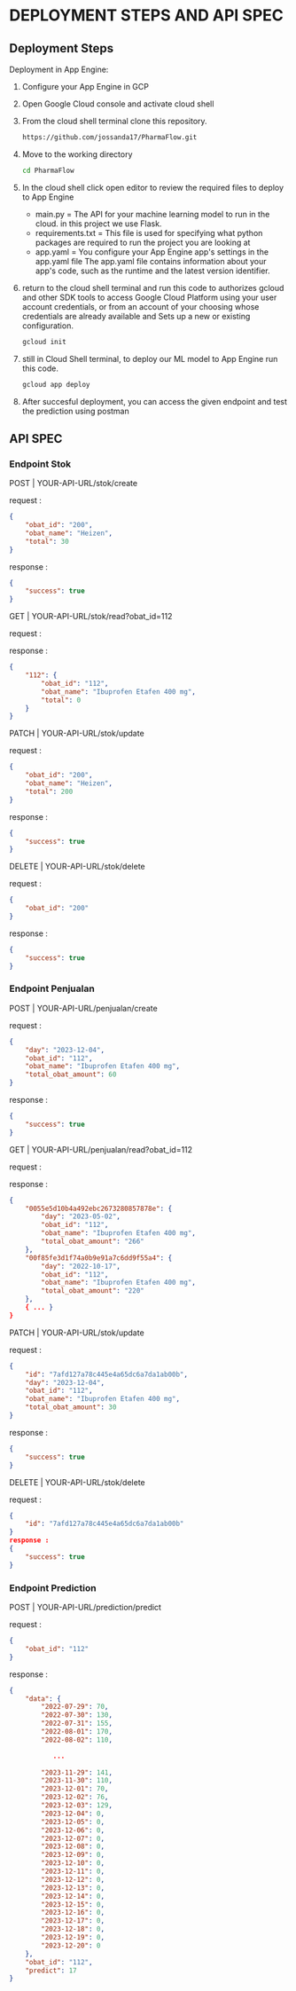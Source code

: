 # DEPLOYMENT STEPS AND API SPEC

## Deployment Steps

Deployment in App Engine:

1.  Configure your App Engine in GCP
2.  Open Google Cloud console and activate cloud shell
3.  From the cloud shell terminal clone this repository.
    ```sh
    https://github.com/jossanda17/PharmaFlow.git
    ```

4.  Move to the working directory
    ```sh
    cd PharmaFlow
    ```

5.  In the cloud shell click open editor to review the required files to deploy to App Engine

    - main.py = The API for your machine learning model to run in the cloud. in this project we use Flask.
    - requirements.txt = This file is used for specifying what python packages are required to run the project you are looking at
    - app.yaml = You configure your App Engine app's settings in the app.yaml file The app.yaml file contains information about your app's code, such as the runtime and the latest version identifier.

6.  return to the cloud shell terminal and run this code to authorizes gcloud and other SDK tools to access Google Cloud Platform using your user account credentials, or from an account of your choosing whose credentials are already available and Sets up a new or existing configuration.
    ```sh
    gcloud init
    ```

7.  still in Cloud Shell terminal, to deploy our ML model to App Engine run this code.
    ```sh
    gcloud app deploy
    ```

8.  After succesful deployment, you can access the given endpoint and test the prediction using postman

   
## API SPEC

### Endpoint Stok


POST | YOUR-API-URL/stok/create

request :
```json
{
    "obat_id": "200",
    "obat_name": "Heizen",
    "total": 30
}
```
response :
```json
{
    "success": true
}
```

GET |  YOUR-API-URL/stok/read?obat_id=112

request :

response :
```json
{
    "112": {
        "obat_id": "112",
        "obat_name": "Ibuprofen Etafen 400 mg",
        "total": 0
    }
}
```

PATCH |  YOUR-API-URL/stok/update

request :
```json
{
    "obat_id": "200",
    "obat_name": "Heizen",
    "total": 200
}
```
response :
```json
{
    "success": true
}
```

DELETE |  YOUR-API-URL/stok/delete

request :
```json
{
    "obat_id": "200"
}
```
response :
```json
{
    "success": true
}
```



### Endpoint Penjualan


POST |  YOUR-API-URL/penjualan/create

request :
```json
{
    "day": "2023-12-04",
    "obat_id": "112",
    "obat_name": "Ibuprofen Etafen 400 mg",
    "total_obat_amount": 60
}
```
response :
```json
{
    "success": true
}
```

GET |  YOUR-API-URL/penjualan/read?obat_id=112

request :

response :
```json
{
    "0055e5d10b4a492ebc2673280857878e": {
        "day": "2023-05-02",
        "obat_id": "112",
        "obat_name": "Ibuprofen Etafen 400 mg",
        "total_obat_amount": "266"
    },
    "00f85fe3d1f74a0b9e91a7c6dd9f55a4": {
        "day": "2022-10-17",
        "obat_id": "112",
        "obat_name": "Ibuprofen Etafen 400 mg",
        "total_obat_amount": "220"
    },
    { ... }
}
```

PATCH |  YOUR-API-URL/stok/update

request :
```json
{
    "id": "7afd127a78c445e4a65dc6a7da1ab00b",
    "day": "2023-12-04",
    "obat_id": "112",
    "obat_name": "Ibuprofen Etafen 400 mg",
    "total_obat_amount": 30
}
```
response :
```json
{
    "success": true
}
```

DELETE |  YOUR-API-URL/stok/delete

request :
```json
{
    "id": "7afd127a78c445e4a65dc6a7da1ab00b"
}
response :
{
    "success": true
}
```


### Endpoint Prediction


POST | YOUR-API-URL/prediction/predict

request :
```json
{
    "obat_id": "112"
}
```
response :
```json
{
    "data": {
        "2022-07-29": 70,
        "2022-07-30": 130,
        "2022-07-31": 155,
        "2022-08-01": 170,
        "2022-08-02": 110,

	       ...
        
        "2023-11-29": 141,
        "2023-11-30": 110,
        "2023-12-01": 70,
        "2023-12-02": 76,
        "2023-12-03": 129,
        "2023-12-04": 0,
        "2023-12-05": 0,
        "2023-12-06": 0,
        "2023-12-07": 0,
        "2023-12-08": 0,
        "2023-12-09": 0,
        "2023-12-10": 0,
        "2023-12-11": 0,
        "2023-12-12": 0,
        "2023-12-13": 0,
        "2023-12-14": 0,
        "2023-12-15": 0,
        "2023-12-16": 0,
        "2023-12-17": 0,
        "2023-12-18": 0,
        "2023-12-19": 0,
        "2023-12-20": 0
    },
    "obat_id": "112",
    "predict": 17
}
```
